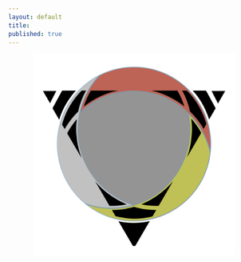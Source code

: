```yaml
---
layout: default
title: 
published: true
---
```


<center>
<a href="/Welcome"><img width="80%" align="middle" src="/public/img/rapidExpedition.svg" alt="triSephirot" /></a>
</center>
